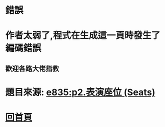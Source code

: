 
# 錯誤

# 作者太弱了,程式在生成這一頁時發生了編碼錯誤

## 歡迎各路大佬指教

# 題目來源: [e835:p2.表演座位 (Seats)](https://zerojudge.tw/ShowProblem?problemid=e835)

# [回首頁](https://henryleecode23.github.io/solve_record/)
